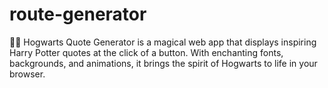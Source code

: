# route-generator
🧙‍♂️ Hogwarts Quote Generator is a magical web app that displays inspiring Harry Potter quotes at the click of a button. With enchanting fonts, backgrounds, and animations, it brings the spirit of Hogwarts to life in your browser.
